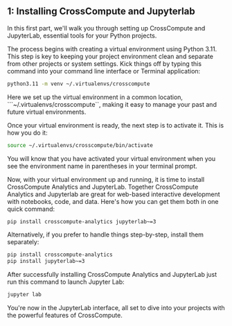 
## 1: Installing CrossCompute and Jupyterlab
In this first part, we'll walk you through setting up CrossCompute and JupyterLab, essential tools for your Python projects. 

The process begins with creating a virtual environment using Python 3.11. This step is key to keeping your project environment clean and separate from other projects or system settings. Kick things off by typing this command into your command line interface or Terminal application:

```bash
python3.11 -m venv ~/.virtualenvs/crosscompute
```
Here we set up the virtual environment in a common location, ```~/.virtualenvs/crosscompute``, making it easy to manage your past and future virtual environments.

Once your virtual environment is ready, the next step is to activate it. This is how you do it:

```bash
source ~/.virtualenvs/crosscompute/bin/activate
```
You will know that you have activated your virtual environment when you see the environment name in parentheses in your terminal prompt.

Now, with your virtual environment up and running, it is time to install CrossCompute Analytics and JupyterLab. Together CrossCompute Analytics and Jupyterlab are great for web-based interactive development with notebooks, code, and data. Here's how you can get them both in one quick command:

```bash
pip install crosscompute-analytics jupyterlab~=3
```
Alternatively, if you prefer to handle things step-by-step, install them separately:

```bash
pip install crosscompute-analytics
pip install jupyterlab~=3
```
After successfully installing CrossCompute Analytics and JupyterLab just run this command to launch Jupyter Lab:

```bash
jupyter lab
```

You're now in the JupyterLab interface, all set to dive into your projects with the powerful features of CrossCompute.